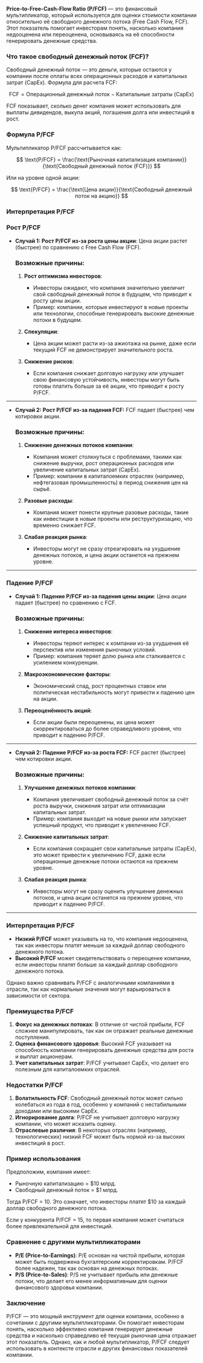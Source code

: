 **Price-to-Free-Cash-Flow Ratio (P/FCF)** — это финансовый мультипликатор, который используется для оценки стоимости компании относительно её свободного денежного потока (Free Cash Flow, FCF). Этот показатель помогает инвесторам понять, насколько компания недооценена или переоценена, основываясь на её способности генерировать денежные средства.

### Что такое свободный денежный поток (FCF)?
Свободный денежный поток — это деньги, которые остаются у компании после оплаты всех операционных расходов и капитальных затрат (CapEx). Формула для расчета FCF:

$$
\text{FCF} = \text{Операционный денежный поток} - \text{Капитальные затраты (CapEx)}
$$

FCF показывает, сколько денег компания может использовать для выплаты дивидендов, выкупа акций, погашения долга или инвестиций в рост.

### Формула P/FCF
Мультипликатор P/FCF рассчитывается как:

$$
\text{P/FCF} = \frac{\text{Рыночная капитализация компании}}{\text{Свободный денежный поток (FCF)}}
$$

Или на уровне одной акции:

$$
\text{P/FCF} = \frac{\text{Цена акции}}{\text{Свободный денежный поток на акцию}}
$$


### Интерпретация P/FCF

### Рост P/FCF

* **Случай 1: Рост P/FCF из-за роста цены акции**: Цена акции растет (быстрее) по сравнению с Free Cash Flow (FCF).	
	
	### Возможные причины:
	1. **Рост оптимизма инвесторов**:
	   - Инвесторы ожидают, что компания значительно увеличит свой свободный денежный поток в будущем, что приводит к росту цены акции.
	   - Пример: компании, которые инвестируют в новые проекты или технологии, способные генерировать высокие денежные потоки в будущем.
	
	2. **Спекуляции**:
	   - Цена акции может расти из-за ажиотажа на рынке, даже если текущий FCF не демонстрирует значительного роста.
	
	3. **Снижение рисков**:
	   - Если компания снижает долговую нагрузку или улучшает свою финансовую устойчивость, инвесторы могут быть готовы платить больше за её акции, что приводит к росту P/FCF.

---

* **Случай 2: Рост P/FCF из-за падения FCF:** FCF падает (быстрее) чем котировки акции.
	
	### Возможные причины:
	1. **Снижение денежных потоков компании**:
	   - Компания может столкнуться с проблемами, такими как снижение выручки, рост операционных расходов или увеличение капитальных затрат (CapEx).
	   - Пример: компании в капиталоемких отраслях (например, нефтегазовая промышленность) в период снижения цен на сырьё.
	
	2. **Разовые расходы**:
	   - Компания может понести крупные разовые расходы, такие как инвестиции в новые проекты или реструктуризацию, что временно снижает FCF.
	
	3. **Слабая реакция рынка**:
	   - Инвесторы могут не сразу отреагировать на ухудшение денежных потоков, и цена акции останется на прежнем уровне.

---

### Падение P/FCF

* **Случай 1: Падение P/FCF из-за падения цены акции**: Цена акции падает (быстрее) по сравнению с FCF.	
	
	### Возможные причины:
	1. **Снижение интереса инвесторов**:
	   - Инвесторы теряют интерес к компании из-за ухудшения её перспектив или изменения рыночных условий.
	   - Пример: компания теряет долю рынка или сталкивается с усилением конкуренции.
	
	2. **Макроэкономические факторы**:
	   - Экономический спад, рост процентных ставок или политическая нестабильность могут привести к падению цен на акции.
	
	3. **Переоценённость акций**:
	   - Если акции были переоценены, их цена может скорректироваться до более справедливого уровня, что приводит к падению P/FCF.

---

* **Случай 2: Падение P/FCF из-за роста FCF:** FCF растет (быстрее) чем котировки акции.
	
	### Возможные причины:
	1. **Улучшение денежных потоков компании**:
	   - Компания увеличивает свободный денежный поток за счёт роста выручки, снижения затрат или оптимизации капитальных затрат.
	   - Пример: компания выходит на новые рынки или запускает успешный продукт, что приводит к увеличению FCF.
	
	2. **Снижение капитальных затрат**:
	   - Если компания сокращает свои капитальные затраты (CapEx), это может привести к увеличению FCF, даже если операционные денежные потоки остаются на прежнем уровне.
	
	3. **Слабая реакция рынка**:
	   - Инвесторы могут не сразу оценить улучшение денежных потоков, и цена акции останется на прежнем уровне, что приводит к падению P/FCF.

---

### Интерпретация P/FCF
- **Низкий P/FCF** может указывать на то, что компания недооценена, так как инвесторы платят меньше за каждый доллар свободного денежного потока.
- **Высокий P/FCF** может свидетельствовать о переоценке компании, если инвесторы платят больше за каждый доллар свободного денежного потока.

Однако важно сравнивать P/FCF с аналогичными компаниями в отрасли, так как нормальные значения могут варьироваться в зависимости от сектора.

### Преимущества P/FCF
1. **Фокус на денежных потоках**: В отличие от чистой прибыли, FCF сложнее манипулировать, так как он отражает реальные денежные поступления.
2. **Оценка финансового здоровья**: Высокий FCF указывает на способность компании генерировать денежные средства для роста и выплат акционерам.
3. **Учет капитальных затрат**: P/FCF учитывает CapEx, что делает его полезным для капиталоемких отраслей.

### Недостатки P/FCF
1. **Волатильность FCF**: Свободный денежный поток может сильно колебаться из года в год, особенно у компаний с нестабильными доходами или высокими CapEx.
2. **Игнорирование долга**: P/FCF не учитывает долговую нагрузку компании, что может исказить оценку.
3. **Отраслевые различия**: В некоторых отраслях (например, технологических) низкий FCF может быть нормой из-за высоких инвестиций в рост.

### Пример использования
Предположим, компания имеет:
- Рыночную капитализацию = $10 млрд.
- Свободный денежный поток = $1 млрд.

Тогда P/FCF = 10. Это означает, что инвесторы платят $10 за каждый доллар свободного денежного потока.

Если у конкурента P/FCF = 15, то первая компания может считаться более привлекательной для инвестиций.

### Сравнение с другими мультипликаторами
- **P/E (Price-to-Earnings)**: P/E основан на чистой прибыли, которая может быть подвержена бухгалтерским корректировкам. P/FCF более надежен, так как основан на денежных потоках.
- **P/S (Price-to-Sales)**: P/S не учитывает прибыль или денежные потоки, что делает его менее информативным для оценки финансового здоровья компании.

### Заключение
P/FCF — это мощный инструмент для оценки компании, особенно в сочетании с другими мультипликаторами. Он помогает инвесторам понять, насколько эффективно компания генерирует денежные средства и насколько справедливо её текущая рыночная цена отражает этот показатель. Однако, как и любой мультипликатор, P/FCF следует использовать в контексте отрасли и других финансовых показателей компании.